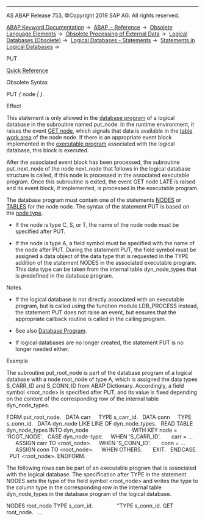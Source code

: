   

* * *

AS ABAP Release 753, ©Copyright 2019 SAP AG. All rights reserved.

[ABAP Keyword Documentation](https://help.sap.com/doc/abapdocu_753_index_htm/7.53/en-US/abenabap.htm) →  [ABAP − Reference](https://help.sap.com/doc/abapdocu_753_index_htm/7.53/en-US/abenabap_reference.htm) →  [Obsolete Language Elements](https://help.sap.com/doc/abapdocu_753_index_htm/7.53/en-US/abenabap_obsolete.htm) →  [Obsolete Processing of External Data](https://help.sap.com/doc/abapdocu_753_index_htm/7.53/en-US/abendata_storage_obsolete.htm) →  [Logical Databases (Obsolete)](https://help.sap.com/doc/abapdocu_753_index_htm/7.53/en-US/abenldb.htm) →  [Logical Databases - Statements](https://help.sap.com/doc/abapdocu_753_index_htm/7.53/en-US/abenldb_abap_statements.htm) →  [Statements in Logical Databases](https://help.sap.com/doc/abapdocu_753_index_htm/7.53/en-US/abenldb_statements.htm) → 

PUT

[Quick Reference](https://help.sap.com/doc/abapdocu_753_index_htm/7.53/en-US/abapput_shortref.htm)

Obsolete Syntax

PUT *{* node *|* <node> *}*.

Effect

This statement is only allowed in the [database program](https://help.sap.com/doc/abapdocu_753_index_htm/7.53/en-US/abendatabase_program_glosry.htm "Glossary Entry") of a logical database in the subroutine named put\_node. In the runtime environment, it raises the event [GET node](https://help.sap.com/doc/abapdocu_753_index_htm/7.53/en-US/abapget-.htm), which signals that data is available in the [table work area](https://help.sap.com/doc/abapdocu_753_index_htm/7.53/en-US/abentable_work_area_glosry.htm "Glossary Entry") of the node node. If there is an appropriate event block implemented in the [executable program](https://help.sap.com/doc/abapdocu_753_index_htm/7.53/en-US/abenexecutable_program_glosry.htm "Glossary Entry") associated with the logical database, this block is executed.

After the associated event block has been processed, the subroutine put\_next\_node of the node next\_node that follows in the logical database structure is called, if this node is processed in the associated executable program. Once this subroutine is exited, the event GET node LATE is raised and its event block, if implemented, is processed in the executable program.

The database program must contain one of the statements [NODES](https://help.sap.com/doc/abapdocu_753_index_htm/7.53/en-US/abapnodes.htm) or [TABLES](https://help.sap.com/doc/abapdocu_753_index_htm/7.53/en-US/abaptables.htm) for the node node. The syntax of the statement PUT is based on the [node type](https://help.sap.com/doc/abapdocu_753_index_htm/7.53/en-US/abapnodes.htm).

-   If the node is type C, S, or T, the name of the node node must be specified after PUT.
    
-   If the node is type A, a field symbol <node> must be specified with the name of the node after PUT. During the statement PUT, the field symbol must be assigned a data object of the data type that is requested in the TYPE addition of the statement NODES in the associated executable program. This data type can be taken from the internal table dyn\_node\_types that is predefined in the database program.
    

Notes

-   If the logical database is not directly associated with an executable program, but is called using the function module LDB\_PROCESS instead, the statement PUT does not raise an event, but ensures that the appropriate callback routine is called in the calling program.
    
-   See also [Database Program](https://help.sap.com/doc/abapdocu_753_index_htm/7.53/en-US/abenldb_program.htm).
    
-   If logical databases are no longer created, the statement PUT is no longer needed either.
    

Example

The subroutine put\_root\_node is part of the database program of a logical database with a node root\_node of type A, which is assigned the data types S\_CARR\_ID and S\_CONN\_ID from ABAP Dictionary. Accordingly, a field symbol <root\_node> is specified after PUT, and its value is fixed depending on the content of the corresponding row of the internal table dyn\_node\_types.

FORM put\_root\_node.
  DATA carr     TYPE s\_carr\_id.
  DATA conn     TYPE s\_conn\_id.
  DATA dyn\_node LIKE LINE OF dyn\_node\_types.
  READ TABLE dyn\_node\_types INTO dyn\_node
                            WITH KEY node = 'ROOT\_NODE'.
  CASE dyn\_node-type.
    WHEN 'S\_CARR\_ID'.
      carr = ...
      ASSIGN carr TO <root\_node>.
    WHEN 'S\_CONN\_ID'.
      conn = ...
      ASSIGN conn TO <root\_node>.
    WHEN OTHERS.
      EXIT.
  ENDCASE.
  PUT <root\_node>.
ENDFORM.

The following rows can be part of an executable program that is associated with the logical database. The specification after TYPE in the statement NODES sets the type of the field symbol <root\_node> and writes the type to the column type in the corresponding row in the internal table dyn\_node\_types in the database program of the logical database.

NODES root\_node TYPE s\_carr\_id.
               "TYPE s\_conn\_id.
GET root\_node.
  ...